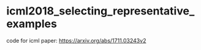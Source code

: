 # icml2018_selecting_representative_examples
code for icml paper: https://arxiv.org/abs/1711.03243v2
